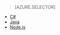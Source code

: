 > [AZURE.SELECTOR]
- [C#](/documentation/articles/articles/iot-hub-csharp-csharp-getstarted)
- [Java](/documentation/articles/articles/iot-hub-java-java-getstarted)
- [Node.js](/documentation/articles/articles/iot-hub-node-node-getstarted)

<!---HONumber=Mooncake_0321_2016-->